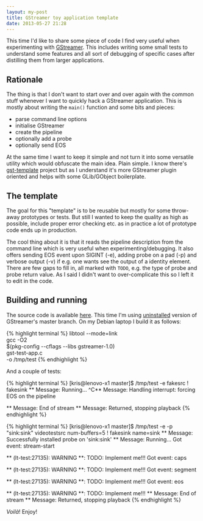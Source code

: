 ```yaml
---
layout: my-post
title: GStreamer toy application template
date: 2013-05-27 21:28
---
```


This time I'd like to share some piece of code I find very useful when
experimenting with [GStreamer](http://gstreamer.freedesktop.org/). This includes
writing some small tests to understand some features and all sort of debugging
of specific cases after distilling them from larger applications.

## Rationale

The thing is that I don't want to start over and over again with the common
stuff whenever I want to quickly hack a GStreamer application. This is mostly
about writing the `main()` function and some bits and pieces:

* parse command line options
* initialise GStreamer
* create the pipeline
* optionally add a probe
* optionally send EOS

At the same time I want to keep it simple and not turn it into some versatile
utility which would obfuscate the main idea. Plain simple. I know there's
[gst-template](http://cgit.freedesktop.org/gstreamer/gst-template) project but
as I understand it's more GStreamer plugin oriented and helps with some
GLib/GObject boilerplate.

## The template

The goal for this "template" is to be reusable but mostly for some throw-away
prototypes or tests. But still I wanted to keep the quality as high as possible,
include proper error checking etc. as in practice a lot of prototype code ends
up in production.

The cool thing about it is that it reads the pipeline description from the
command line which is very useful when experimenting/debugging. It also offers
sending EOS event upon SIGINT (-e), adding probe on a pad (-p) and verbose
output (-v) if e.g. one wants see the output of a identity element. There are
few gaps to fill in, all marked with `TODO`, e.g. the type of probe and probe
return value. As I said I didn't want to over-complicate this so I left it to
edit in the code.

## Building and running

The source code is available
[here](https://github.com/kkonopko/kriscience/blob/master/gstreamer-app-template/gst-test-app.c). This
time I'm using [uninstalled](http://cgit.freedesktop.org/gstreamer/gstreamer/tree/scripts/create-uninstalled-setup.sh) version of GStreamer's master branch. On my Debian
laptop I build it as follows:

{% highlight terminal %}
libtool --mode=link \
  gcc -O2 \
  $(pkg-config --cflags --libs gstreamer-1.0) \
  gst-test-app.c \
  -o /tmp/test
{% endhighlight %}

And a couple of tests:

{% highlight terminal %}
[kris@lenovo-x1 master]$ /tmp/test -e fakesrc ! fakesink
** Message: Running...
^C** Message: Handling interrupt:  forcing EOS on the pipeline

** Message: End of stream
** Message: Returned, stopping playback
{% endhighlight %}

{% highlight terminal %}
[kris@lenovo-x1 master]$ /tmp/test -e -p "sink:sink" videotestsrc num-buffers=5 ! fakesink name=sink
** Message: Successfully installed probe on 'sink:sink'
** Message: Running...
Got event: stream-start

** (lt-test:27135): WARNING **: TODO: Implement me!!!
Got event: caps

** (lt-test:27135): WARNING **: TODO: Implement me!!!
Got event: segment

** (lt-test:27135): WARNING **: TODO: Implement me!!!
Got event: eos

** (lt-test:27135): WARNING **: TODO: Implement me!!!
** Message: End of stream
** Message: Returned, stopping playback
{% endhighlight %}

_Voilà_! Enjoy!
